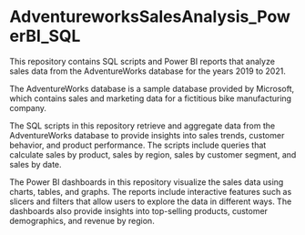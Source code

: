 # AdventureworksSalesAnalysis_PowerBI_SQL
This repository contains SQL scripts and Power BI reports that analyze sales data from the AdventureWorks database for the years 2019 to 2021.

The AdventureWorks database is a sample database provided by Microsoft, which contains sales and marketing data for a fictitious bike manufacturing company.

The SQL scripts in this repository retrieve and aggregate data from the AdventureWorks database to provide insights into sales trends, customer behavior, and product performance. The scripts include queries that calculate sales by product, sales by region, sales by customer segment, and sales by date.

The Power BI dashboards in this repository visualize the sales data using charts, tables, and graphs. The reports include interactive features such as slicers and filters that allow users to explore the data in different ways. The dashboards also provide insights into top-selling products, customer demographics, and revenue by region.
